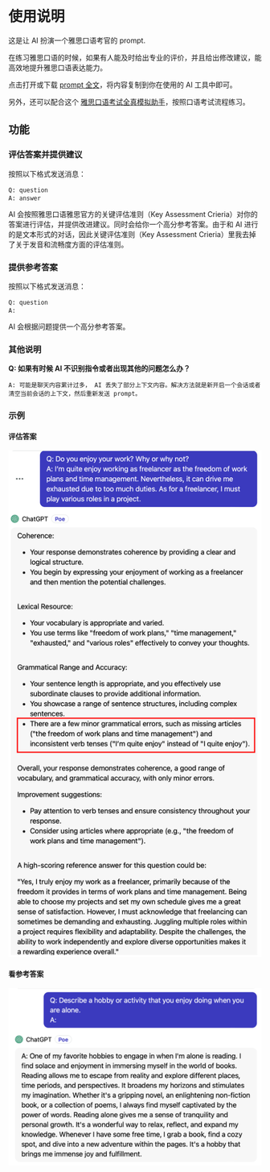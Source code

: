# 使用说明

这是让 AI 扮演一个雅思口语考官的 prompt.

在练习雅思口语的时候，如果有人能及时给出专业的评价，并且给出修改建议，能高效地提升雅思口语表达能力。

点击打开或下载 [prompt 全文](./prompt_speaking_evaluation.txt)，将内容复制到你在使用的 AI 工具中即可。

另外，还可以配合这个 [雅思口语考试全真模拟助手](./speaking_process.md)，按照口语考试流程练习。

## 功能

### 评估答案并提供建议

按照以下格式发送消息：

```
Q: question
A: answer
```

AI 会按照雅思口语雅思官方的关键评估准则（Key Assessment Crieria）对你的答案进行评估，并提供改进建议。同时会给你一个高分参考答案。由于和 AI 进行的是文本形式的对话，因此关键评估准则（Key Assessment Crieria）里我去掉了关于发音和流畅度方面的评估准则。

### 提供参考答案

按照以下格式发送消息：
```
Q: question
A: 
```

AI 会根据问题提供一个高分参考答案。

### 其他说明

**Q: 如果有时候 AI 不识别指令或者出现其他的问题怎么办？**

```
A: 可能是聊天内容累计过多， AI 丢失了部分上下文内容。解决方法就是新开启一个会话或者清空当前会话的上下文，然后重新发送 prompt。
```

### 示例

#### 评估答案

 ![评估答案](./assess_part1_question.png)

#### 看参考答案

 ![看参考答案](./provide_answer.png)